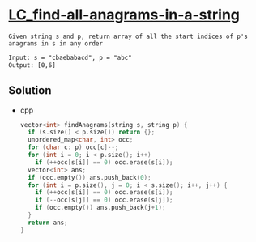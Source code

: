 # [LC_find-all-anagrams-in-a-string](https://leetcode.com/problems/find-all-anagrams-in-a-string)

```en
Given string s and p, return array of all the start indices of p's anagrams in s in any order
```

```txt
Input: s = "cbaebabacd", p = "abc"
Output: [0,6]
```

## Solution

* cpp

  ```cpp
  vector<int> findAnagrams(string s, string p) {
    if (s.size() < p.size()) return {};
    unordered_map<char, int> occ;
    for (char c: p) occ[c]--;
    for (int i = 0; i < p.size(); i++)
      if (++occ[s[i]] == 0) occ.erase(s[i]);
    vector<int> ans;
    if (occ.empty()) ans.push_back(0);
    for (int i = p.size(), j = 0; i < s.size(); i++, j++) {
      if (++occ[s[i]] == 0) occ.erase(s[i]);
      if (--occ[s[j]] == 0) occ.erase(s[j]);
      if (occ.empty()) ans.push_back(j+1);
    }
    return ans;
  }
  ```
